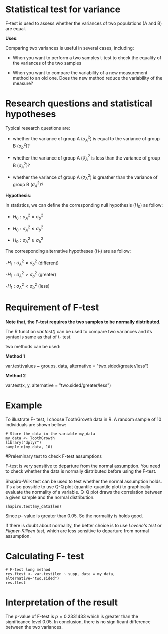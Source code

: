 
# Statistical test for variance

F-test is used to assess whether the variances of two populations (A and B) are equal.

**Uses**:

Comparing two variances is useful in several cases, including:

- When you want to perform a two samples t-test to check the equality of the variances of the two samples

- When you want to compare the variability of a new measurement method to an old one. Does the new method reduce the variability of the measure?


# Research questions and statistical hypotheses

Typical research questions are:


- whether the variance of group A ($\sigma^2_A$) is equal to the variance of group B ($\sigma^2_b$)?

- whether the variance of group A ($\sigma^2_A$ is less than the variance of group B ($\sigma^2_A$)?

- whether the variance of group A ($\sigma^2_A$) is greather than the variance of group B ($\sigma^2_A$)?

**Hypothesis**:

In statistics, we can define the corresponding null hypothesis ($H_0$) as follow:

- $H_0:\sigma^2_A=\sigma^2_b$

- $H_0:\sigma^2_A \leq\sigma^2_b$

- $H_0:\sigma^2_A\geq\sigma^2_b$


The corresponding alternative hypotheses ($H_1$) are as follow:

-$H_1:\sigma^2_A\neq\sigma^2_b$ (different)

-$H_1:\sigma^2_A>\sigma^2_b$ (greater)

-$H_1:\sigma^2_A<\sigma^2_b$ (less)

# Requirement of F-test

**Note that, the F-test requires the two samples to be normally distributed.**

The R function *var.test()* can be used to compare two variances and its syntax is same as that of t- test.

two methods can be used:

**Method 1**

var.test(values ~ groups, data, 
         alternative = "two.sided/greater/less")
         
**Method 2**

var.test(x, y, alternative = "two.sided/greater/less")

# Example

To illustrate F- test, I choose ToothGrowth data in R. A random sample of 10 individuals are shown bellow:

```{r}
# Store the data in the variable my_data
my_data <- ToothGrowth
library("dplyr")
sample_n(my_data, 10)
```

#Preleminary test to check F-test assumptions

F-test is very sensitive to departure from the normal assumption. You need to check whether the data is normally distributed before using the F-test.

Shapiro-Wilk test can be used to test whether the normal assumption holds. It's also possible to use Q-Q plot (quantile-quantile plot) to graphically evaluate the normality of a variable. Q-Q plot draws the correlation between a given sample and the normal distribution.

```{r}
shapiro.test(my_data$len)
```
Since p- value is greater than 0.05. So the normality is holds good.

 
If there is doubt about normality, the better choice is to use *Levene's test* or *Fligner-Killeen test*, which are less sensitive to departure from normal assumption.

# Calculating F- test

```{r}
# F-test long method
res.ftest <- var.test(len ~ supp, data = my_data, alternative="two.sided")
res.ftest
```

# Interpretation of the result

The p-value of F-test is $p = 0.2331433$ which is greater than the significance level 0.05. In conclusion, there is no significant difference between the two variances.
